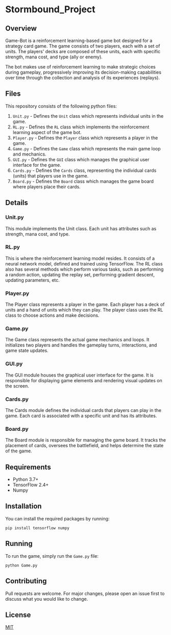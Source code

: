 # Stormbound_Project

## Overview
Game-Bot is a reinforcement learning-based game bot designed for a strategy card game. The game consists of two players, each with a set of units. The players' decks are composed of these units, each with specific strength, mana cost, and type (ally or enemy). 

The bot makes use of reinforcement learning to make strategic choices during gameplay, progressively improving its decision-making capabilities over time through the collection and analysis of its experiences (replays). 

## Files
This repository consists of the following python files:

1. `Unit.py` - Defines the `Unit` class which represents individual units in the game. 
2. `RL.py` - Defines the `RL` class which implements the reinforcement learning aspect of the game bot.
3. `Player.py` - Defines the `Player` class which represents a player in the game.
4. `Game.py` - Defines the `Game` class which represents the main game loop and mechanics.
5. `GUI.py` - Defines the `GUI` class which manages the graphical user interface for the game.
6. `Cards.py` - Defines the `Cards` class, representing the individual cards (units) that players use in the game.
7. `Board.py` - Defines the `Board` class which manages the game board where players place their cards.

## Details

### Unit.py
This module implements the Unit class. Each unit has attributes such as strength, mana cost, and type. 

### RL.py
This is where the reinforcement learning model resides. It consists of a neural network model, defined and trained using TensorFlow. The RL class also has several methods which perform various tasks, such as performing a random action, updating the replay set, performing gradient descent, updating parameters, etc.

### Player.py
The Player class represents a player in the game. Each player has a deck of units and a hand of units which they can play. The player class uses the RL class to choose actions and make decisions.

### Game.py
The Game class represents the actual game mechanics and loops. It initializes two players and handles the gameplay turns, interactions, and game state updates.

### GUI.py
The GUI module houses the graphical user interface for the game. It is responsible for displaying game elements and rendering visual updates on the screen.

### Cards.py
The Cards module defines the individual cards that players can play in the game. Each card is associated with a specific unit and has its attributes.

### Board.py
The Board module is responsible for managing the game board. It tracks the placement of cards, oversees the battlefield, and helps determine the state of the game.

## Requirements
- Python 3.7+
- TensorFlow 2.4+
- Numpy

## Installation
You can install the required packages by running:
```
pip install tensorflow numpy
```
## Running
To run the game, simply run the `Game.py` file:
```
python Game.py
```

## Contributing
Pull requests are welcome. For major changes, please open an issue first to discuss what you would like to change.

## License
[MIT](https://choosealicense.com/licenses/mit/)
